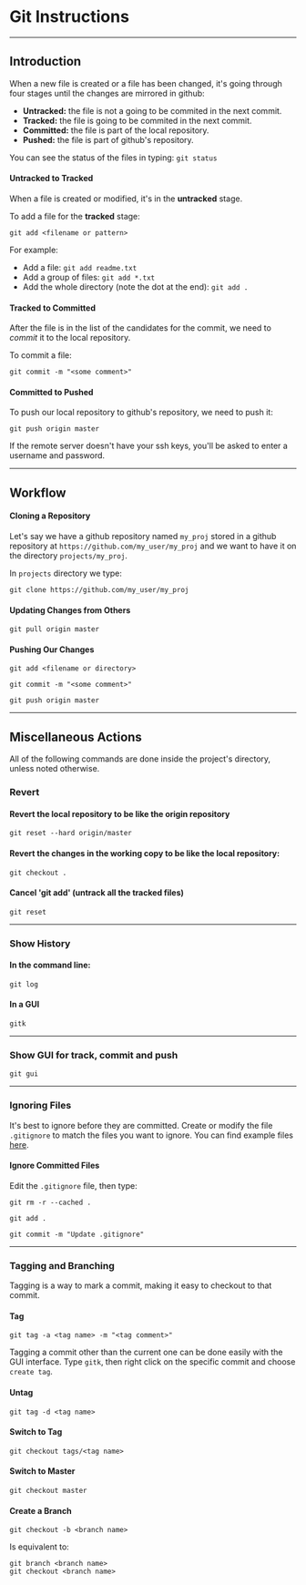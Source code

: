 Git Instructions
================

---

Introduction
------------

When a new file is created or a file has been changed, it's going through four stages until the changes are mirrored in github:

* **Untracked:** the file is not a going to be commited in the next commit. 
* **Tracked:** the file is going to be commited in the next commit.
* **Committed:** the file is part of the local repository.
* **Pushed:** the file is part of github's repository.

You can see the status of the files in typing: `git status`

#### Untracked to Tracked ####

When a file is created or modified, it's in the **untracked** stage.

To add a file for the **tracked** stage:

`git add <filename or pattern>`

For example:

* Add a file: `git add readme.txt`
* Add a group of files: `git add *.txt`
* Add the whole directory (note the dot at the end): `git add .`

#### Tracked to Committed ####

After the file is in the list of the candidates for the commit, we need to *commit* it to the local repository.

To commit a file:

`git commit -m "<some comment>"`

#### Committed to Pushed ####

To push our local repository to github's repository, we need to push it:

`git push origin master`

If the remote server doesn't have your ssh keys, you'll be asked to enter a username and password.

---

Workflow
--------

#### Cloning a Repository ####

Let's say we have a github repository named `my_proj` stored in a github repository at `https://github.com/my_user/my_proj` and we want to have it on the directory `projects/my_proj`.

In `projects` directory we type:

`git clone https://github.com/my_user/my_proj`

#### Updating Changes from Others ####

`git pull origin master`

#### Pushing Our Changes ####

`git add <filename or directory>`

`git commit -m "<some comment>"`

`git push origin master`

---

Miscellaneous Actions
---------------------

All of the following commands are done inside the project's directory, unless noted otherwise.

### Revert ###

#### Revert the local repository to be like the origin repository ####
`git reset --hard origin/master`

#### Revert the changes in the working copy to be like the local repository: ####
`git checkout .`

#### Cancel 'git add' (untrack all the tracked files) ####
`git reset`

---

### Show History ###
#### In the command line: ####
`git log`

#### In a GUI ####
`gitk`
 
---

### Show GUI for track, commit and push ###
`git gui`


---

### Ignoring Files ###

It's best to ignore before they are committed. Create or modify the file `.gitignore` to match the files you want to ignore. You can find example files [here](https://github.com/github/gitignore).

#### Ignore Committed Files ####
Edit the `.gitignore` file, then type:

`git rm -r --cached .`

`git add .`

`git commit -m "Update .gitignore"`

---

### Tagging and Branching ###

Tagging is a way to mark a commit, making it easy to checkout to that commit.

#### Tag ####
`git tag -a <tag name> -m "<tag comment>"`

Tagging a commit other than the current one can be done easily with the GUI interface. Type `gitk`, then right click on the specific commit and choose `create tag`.

#### Untag ####
`git tag -d <tag name>`

#### Switch to Tag ####
`git checkout tags/<tag name>`

#### Switch to Master ####
`git checkout master`

#### Create a Branch ####
`git checkout -b <branch name>`

Is equivalent to:

	git branch <branch name>
	git checkout <branch name>
